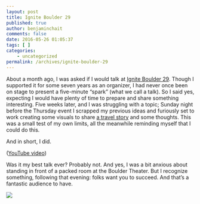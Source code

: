 ```yaml
---
layout: post
title: Ignite Boulder 29
published: true
author: benjaminchait
comments: false
date: 2016-05-26 01:05:37
tags: [ ]
categories:
    - uncategorized
permalink: /archives/ignite-boulder-29
---
```

About a month ago, I was asked if I would talk at [Ignite Boulder 29][1]. Though I supported it for some seven years as an organizer, I had never once been on stage to present a five-minute “spark” (what we call a talk). So I said yes, expecting I would have plenty of time to prepare and share something interesting. Five weeks later, and I was struggling with a topic; Sunday night before the Thursday event I scrapped my previous ideas and furiously set to work creating some visuals to share [a travel story][2] and some thoughts. This was a small test of my own limits, all the meanwhile reminding myself that I could do this.

And in short, I did.

([YouTube video][3])

Was it my best talk ever? Probably not. And yes, I was a bit anxious about standing in front of a packed room at the Boulder Theater. But I recognize something, following that evening: folks want you to succeed. And that’s a fantastic audience to have.

![][4]

 [1]: http://igniteboulder.com/ignite-boulder-29
 [2]: /archives/china-unexpected
 [3]: https://www.youtube.com/embed/AvVo5bFIQ3U
 [4]: /wp-content/uploads/2016/05/img_4365.jpg